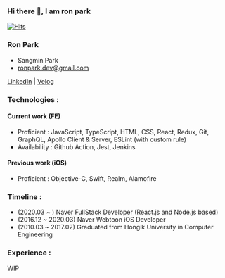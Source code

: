### Hi there 👋, I am ron park

[![Hits](https://hits.seeyoufarm.com/api/count/incr/badge.svg?url=https%3A%2F%2Fgithub.com%2Fr0npark%2Fr0npark&count_bg=%2379C83D&title_bg=%23555555&icon=&icon_color=%23E7E7E7&title=hits&edge_flat=false)](https://hits.seeyoufarm.com)

### Ron Park

* Sangmin Park
* ronpark.dev@gmail.com

[LinkedIn](https://www.linkedin.com/in/sang-min-park/) | [Velog](https://velog.io/@ron)

### Technologies :

#### Current work (FE)
* Proficient : JavaScript, TypeScript, HTML, CSS, React, Redux, Git, GraphQL, Apollo Client & Server, ESLint (with custom rule)
* Availability : Github Action, Jest, Jenkins

#### Previous work (iOS)
* Proficient : Objective-C, Swift, Realm, Alamofire

### Timeline :
* (2020.03 ~ ) Naver FullStack Developer (React.js and Node.js based)
* (2016.12 ~ 2020.03) Naver Webtoon iOS Developer
* (2010.03 ~ 2017.02) Graduated from Hongik University in Computer Engineering

### Experience : 
WIP
